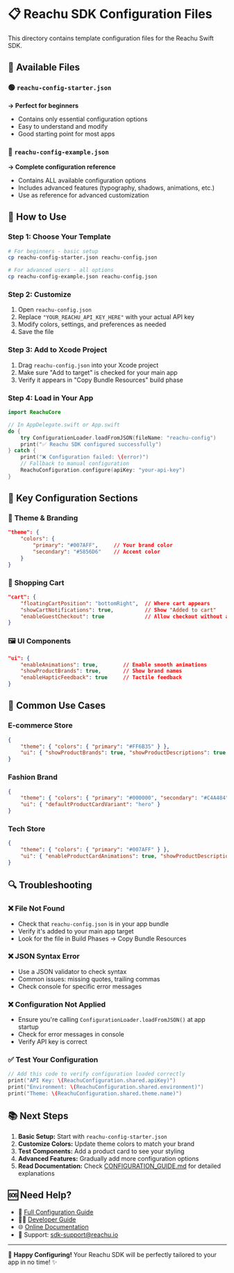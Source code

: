 # 📋 Reachu SDK Configuration Files

This directory contains template configuration files for the Reachu Swift SDK.

## 📁 Available Files

### 🟢 `reachu-config-starter.json` 
**→ Perfect for beginners**
- Contains only essential configuration options
- Easy to understand and modify
- Good starting point for most apps

### 🔵 `reachu-config-example.json`
**→ Complete configuration reference**
- Contains ALL available configuration options
- Includes advanced features (typography, shadows, animations, etc.)
- Use as reference for advanced customization

## 🚀 How to Use

### Step 1: Choose Your Template
```bash
# For beginners - basic setup
cp reachu-config-starter.json reachu-config.json

# For advanced users - all options
cp reachu-config-example.json reachu-config.json
```

### Step 2: Customize
1. Open `reachu-config.json`
2. Replace `"YOUR_REACHU_API_KEY_HERE"` with your actual API key
3. Modify colors, settings, and preferences as needed
4. Save the file

### Step 3: Add to Xcode Project
1. Drag `reachu-config.json` into your Xcode project
2. Make sure "Add to target" is checked for your main app
3. Verify it appears in "Copy Bundle Resources" build phase

### Step 4: Load in Your App
```swift
import ReachuCore

// In AppDelegate.swift or App.swift
do {
    try ConfigurationLoader.loadFromJSON(fileName: "reachu-config")
    print("✅ Reachu SDK configured successfully")
} catch {
    print("❌ Configuration failed: \(error)")
    // Fallback to manual configuration
    ReachuConfiguration.configure(apiKey: "your-api-key")
}
```

## 🔧 Key Configuration Sections

### 🎨 **Theme & Branding**
```json
"theme": {
    "colors": {
        "primary": "#007AFF",     // Your brand color
        "secondary": "#5856D6"    // Accent color
    }
}
```

### 🛒 **Shopping Cart**
```json
"cart": {
    "floatingCartPosition": "bottomRight",  // Where cart appears
    "showCartNotifications": true,          // Show "Added to cart"
    "enableGuestCheckout": true             // Allow checkout without account
}
```

### 🖼️ **UI Components**
```json
"ui": {
    "enableAnimations": true,        // Enable smooth animations
    "showProductBrands": true,       // Show brand names
    "enableHapticFeedback": true     // Tactile feedback
}
```

## 🎯 Common Use Cases

### E-commerce Store
```json
{
    "theme": { "colors": { "primary": "#FF6B35" } },
    "ui": { "showProductBrands": true, "showProductDescriptions": true }
}
```

### Fashion Brand
```json
{
    "theme": { "colors": { "primary": "#000000", "secondary": "#C4A484" } },
    "ui": { "defaultProductCardVariant": "hero" }
}
```

### Tech Store
```json
{
    "theme": { "colors": { "primary": "#007AFF" } },
    "ui": { "enableProductCardAnimations": true, "showProductDescriptions": true }
}
```

## 🔍 Troubleshooting

### ❌ File Not Found
- Check that `reachu-config.json` is in your app bundle
- Verify it's added to your main app target
- Look for the file in Build Phases → Copy Bundle Resources

### ❌ JSON Syntax Error
- Use a JSON validator to check syntax
- Common issues: missing quotes, trailing commas
- Check console for specific error messages

### ❌ Configuration Not Applied
- Ensure you're calling `ConfigurationLoader.loadFromJSON()` at app startup
- Check for error messages in console
- Verify API key is correct

### ✅ Test Your Configuration
```swift
// Add this code to verify configuration loaded correctly
print("API Key: \(ReachuConfiguration.shared.apiKey)")
print("Environment: \(ReachuConfiguration.shared.environment)")
print("Theme: \(ReachuConfiguration.shared.theme.name)")
```

## 📚 Next Steps

1. **Basic Setup:** Start with `reachu-config-starter.json`
2. **Customize Colors:** Update theme colors to match your brand
3. **Test Components:** Add a product card to see your styling
4. **Advanced Features:** Gradually add more configuration options
5. **Read Documentation:** Check [CONFIGURATION_GUIDE.md](./CONFIGURATION_GUIDE.md) for detailed explanations

## 🆘 Need Help?

- 📖 [Full Configuration Guide](./CONFIGURATION_GUIDE.md)
- 👨‍💻 [Developer Guide](./DEVELOPER_CONFIGURATION_GUIDE.md)
- 🌐 [Online Documentation](https://docs.reachu.io/sdk/swift/configuration)
- 📧 Support: sdk-support@reachu.io

---

🎉 **Happy Configuring!** Your Reachu SDK will be perfectly tailored to your app in no time! ✨
